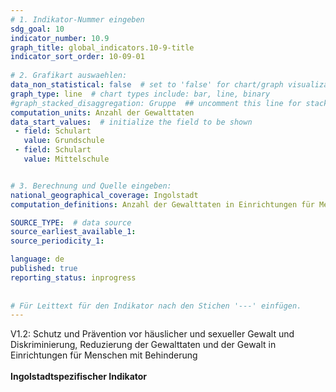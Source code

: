 ```yaml
---
# 1. Indikator-Nummer eingeben 
sdg_goal: 10 
indicator_number: 10.9
graph_title: global_indicators.10-9-title
indicator_sort_order: 10-09-01
 
# 2. Grafikart auswaehlen: 
data_non_statistical: false  # set to 'false' for chart/graph visualization 
graph_type: line  # chart types include: bar, line, binary 
#graph_stacked_disaggregation: Gruppe  ## uncomment this line for stacked bars. eplace 'Geschlecht' with the field of aggregation. 
computation_units: Anzahl der Gewalttaten 
data_start_values:  # initialize the field to be shown  
 - field: Schulart 
   value: Grundschule 
 - field: Schulart
   value: Mittelschule 


# 3. Berechnung und Quelle eingeben: 
national_geographical_coverage: Ingolstadt 
computation_definitions: Anzahl der Gewalttaten in Einrichtungen für Menschen mit Behinderungen

SOURCE_TYPE:  # data source  
source_earliest_available_1: 
source_periodicity_1: 

language: de   
published: true 
reporting_status: inprogress
 
 
# Für Leittext für den Indikator nach den Stichen '---' einfügen. 
---
```

V1.2: Schutz und Prävention vor häuslicher und sexueller Gewalt und Diskriminierung, Reduzierung der Gewalttaten und der Gewalt in Einrichtungen für Menschen mit Behinderung<br>
<br>
<b>Ingolstadtspezifischer Indikator</b>
